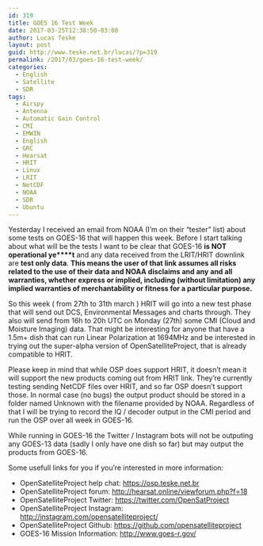 ```yaml
---
id: 319
title: GOES 16 Test Week
date: 2017-03-25T12:38:50-03:00
author: Lucas Teske
layout: post
guid: http://www.teske.net.br/lucas/?p=319
permalink: /2017/03/goes-16-test-week/
categories:
  - English
  - Satellite
  - SDR
tags:
  - Airspy
  - Antenna
  - Automatic Gain Control
  - CMI
  - EMWIN
  - English
  - GRC
  - Hearsat
  - HRIT
  - Linux
  - LRIT
  - NetCDF
  - NOAA
  - SDR
  - Ubuntu
---
```

Yesterday I received an email from NOAA (I&#8217;m on their &#8220;tester&#8221; list) about some tests on GOES-16 that will happen this week. Before I start talking about what will be the tests I want to be clear that GOES-16 **is NOT operational ye****t** and any data received from the LRIT/HRIT downlink are **test only data**. **This means the user of that link assumes all risks related to the use of their data and NOAA disclaims and any and all warranties, whether express or implied, including (without limitation) any implied warranties of merchantability or fitness for a particular purpose.**

So this week ( from 27th to 31th march ) HRIT will go into a new test phase that will send out DCS, Environmental Messages and charts through. They also will send from 16h to 20h UTC on Monday (27th) some CMI (Cloud and Moisture Imaging) data. That might be interesting for anyone that have a 1.5m+ dish that can run Linear Polarization at 1694MHz and be interested in trying out the super-alpha version of OpenSatelliteProject, that is already compatible to HRIT.

Please keep in mind that while OSP does support HRIT, it doesn&#8217;t mean it will support the new products coming out from HRIT link. They&#8217;re currently testing sending NetCDF files over HRIT, and so far OSP doesn&#8217;t support those. In normal case (no bugs) the output product should be stored in a folder named Unknown with the filename provided by NOAA. Regardless of that I will be trying to record the IQ / decoder output in the CMI period and run the OSP over all week in GOES-16.

While running in GOES-16 the Twitter / Instagram bots will not be outputing any GOES-13 data (sadly I only have one dish so far) but may output the products from GOES-16.

Some usefull links for you if you&#8217;re interested in more information:

  * OpenSatelliteProject help chat: <https://osp.teske.net.br>
  * OpenSatelliteProject forum: <http://hearsat.online/viewforum.php?f=18>
  * OpenSatelliteProject Twitter: <https://twitter.com/OpenSatProject>
  * OpenSatelliteProject Instagram: <http://instagram.com/opensatelliteproject/>
  * OpenSatelliteProject Github: <https://github.com/opensatelliteproject>
  * GOES-16 Mission Information: <http://www.goes-r.gov/>